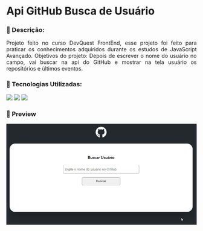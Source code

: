 # Api GitHub Busca de Usuário

### 📜 Descrição:

<p align="justify">Projeto feito no curso DevQuest FrontEnd, esse projeto foi feito para praticar os conhecimentos adquiridos durante os estudos de JavaScript Avançado. 
Objetivos do projeto: Depois de escrever o nome do usuário no campo, vai buscar na api do GitHub e mostrar na tela usuário os repositórios e últimos eventos.</p>

### 🚀 Tecnologias Utilizadas:

<div>
    <img src="https://img.shields.io/badge/HTML-0c1014?style=for-the-badge&logo=html5">
    <img src="https://img.shields.io/badge/CSS-0c1014?style=for-the-badge&logo=css3&logoColor=1572B6">
    <img src="https://img.shields.io/badge/JS-0c1014?style=for-the-badge&logo=javascript">
</div>

### 📸 Preview

<img src=src/design/github.gif>
